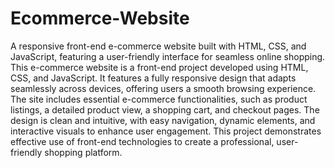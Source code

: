 # Ecommerce-Website
A responsive front-end e-commerce website built with HTML, CSS, and JavaScript, featuring a user-friendly interface for seamless online shopping.
This e-commerce website is a front-end project developed using HTML, CSS, and JavaScript. It features a fully responsive design that adapts seamlessly across devices, offering users a smooth browsing experience. The site includes essential e-commerce functionalities, such as product listings, a detailed product view, a shopping cart, and checkout pages. The design is clean and intuitive, with easy navigation, dynamic elements, and interactive visuals to enhance user engagement. This project demonstrates effective use of front-end technologies to create a professional, user-friendly shopping platform.

